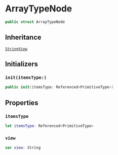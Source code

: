 # ArrayTypeNode

``` swift
public struct ArrayTypeNode
```

## Inheritance

[`StringView`](/StringView)

## Initializers

### `init(itemsType:)`

``` swift
public init(itemsType: Referenced<PrimitiveType>)
```

## Properties

### `itemsType`

``` swift
let itemsType: Referenced<PrimitiveType>
```

### `view`

``` swift
var view: String
```
